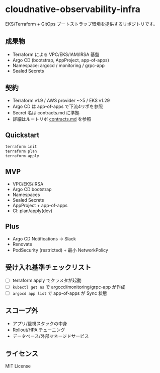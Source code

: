 # cloudnative-observability-infra

EKS/Terraform + GitOps ブートストラップ環境を提供するリポジトリです。

## 成果物

- Terraform による VPC/EKS/IAM/IRSA 基盤
- Argo CD (bootstrap, AppProject, app-of-apps)
- Namespace: argocd / monitoring / grpc-app
- Sealed Secrets

## 契約

- Terraform v1.9 / AWS provider ~>5 / EKS v1.29
- Argo CD は app-of-apps で下流4リポを参照
- Secret 名は contracts.md に準拠
- 詳細はルートリポ [contracts.md](../cloudnative-observability/docs/contracts.md) を参照

## Quickstart

```bash
terraform init
terraform plan
terraform apply
```

## MVP

- VPC/EKS/IRSA
- Argo CD bootstrap
- Namespaces
- Sealed Secrets
- AppProject + app-of-apps
- CI: plan/apply(dev)

## Plus

- Argo CD Notifications → Slack
- Renovate
- PodSecurity (restricted) + 最小 NetworkPolicy

## 受け入れ基準チェックリスト

- [ ] terraform apply でクラスタが起動
- [ ] `kubectl get ns` で argocd/monitoring/grpc-app が作成
- [ ] `argocd app list` で app-of-apps が Sync 状態

## スコープ外

- アプリ/監視スタックの中身
- Rollout/HPA チューニング
- データベース/外部マネージドサービス

## ライセンス

MIT License
